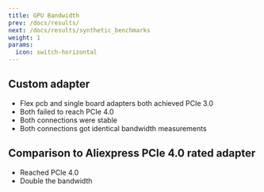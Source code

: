 ```yaml
---
title: GPU Bandwidth
prev: /docs/results/
next: /docs/results/synthetic_benchmarks
weight: 1
params:
  icon: switch-horizontal 
---
```


## Custom adapter
- Flex pcb and single board adapters both achieved PCIe 3.0
- Both failed to reach PCIe 4.0
- Both connections were stable
- Both connections got identical bandwidth measurements

## Comparison to Aliexpress PCIe 4.0 rated adapter
- Reached PCIe 4.0
- Double the bandwidth
